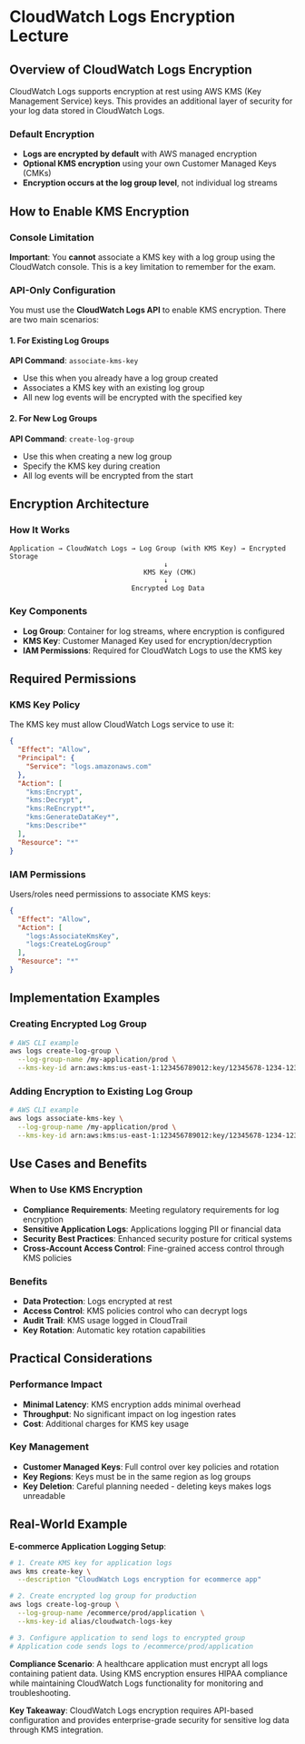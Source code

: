 # CloudWatch Logs Encryption Lecture

## Overview of CloudWatch Logs Encryption

CloudWatch Logs supports encryption at rest using AWS KMS (Key Management Service) keys. This provides an additional layer of security for your log data stored in CloudWatch Logs.

### Default Encryption
- **Logs are encrypted by default** with AWS managed encryption
- **Optional KMS encryption** using your own Customer Managed Keys (CMKs)
- **Encryption occurs at the log group level**, not individual log streams

## How to Enable KMS Encryption

### Console Limitation
**Important**: You **cannot** associate a KMS key with a log group using the CloudWatch console. This is a key limitation to remember for the exam.

### API-Only Configuration
You must use the **CloudWatch Logs API** to enable KMS encryption. There are two main scenarios:

#### 1. For Existing Log Groups
**API Command**: `associate-kms-key`
- Use this when you already have a log group created
- Associates a KMS key with an existing log group
- All new log events will be encrypted with the specified key

#### 2. For New Log Groups  
**API Command**: `create-log-group`
- Use this when creating a new log group
- Specify the KMS key during creation
- All log events will be encrypted from the start

## Encryption Architecture

### How It Works
```
Application → CloudWatch Logs → Log Group (with KMS Key) → Encrypted Storage
                                      ↓
                                 KMS Key (CMK)
                                      ↓
                              Encrypted Log Data
```

### Key Components
- **Log Group**: Container for log streams, where encryption is configured
- **KMS Key**: Customer Managed Key used for encryption/decryption
- **IAM Permissions**: Required for CloudWatch Logs to use the KMS key

## Required Permissions

### KMS Key Policy
The KMS key must allow CloudWatch Logs service to use it:
```json
{
  "Effect": "Allow",
  "Principal": {
    "Service": "logs.amazonaws.com"
  },
  "Action": [
    "kms:Encrypt",
    "kms:Decrypt",
    "kms:ReEncrypt*",
    "kms:GenerateDataKey*",
    "kms:Describe*"
  ],
  "Resource": "*"
}
```

### IAM Permissions
Users/roles need permissions to associate KMS keys:
```json
{
  "Effect": "Allow",
  "Action": [
    "logs:AssociateKmsKey",
    "logs:CreateLogGroup"
  ],
  "Resource": "*"
}
```

## Implementation Examples

### Creating Encrypted Log Group
```bash
# AWS CLI example
aws logs create-log-group \
  --log-group-name /my-application/prod \
  --kms-key-id arn:aws:kms:us-east-1:123456789012:key/12345678-1234-1234-1234-123456789012
```

### Adding Encryption to Existing Log Group
```bash
# AWS CLI example
aws logs associate-kms-key \
  --log-group-name /my-application/prod \
  --kms-key-id arn:aws:kms:us-east-1:123456789012:key/12345678-1234-1234-1234-123456789012
```

## Use Cases and Benefits

### When to Use KMS Encryption
- **Compliance Requirements**: Meeting regulatory requirements for log encryption
- **Sensitive Application Logs**: Applications logging PII or financial data
- **Security Best Practices**: Enhanced security posture for critical systems
- **Cross-Account Access Control**: Fine-grained access control through KMS policies

### Benefits
- **Data Protection**: Logs encrypted at rest
- **Access Control**: KMS policies control who can decrypt logs
- **Audit Trail**: KMS usage logged in CloudTrail
- **Key Rotation**: Automatic key rotation capabilities

## Practical Considerations

### Performance Impact
- **Minimal Latency**: KMS encryption adds minimal overhead
- **Throughput**: No significant impact on log ingestion rates
- **Cost**: Additional charges for KMS key usage

### Key Management
- **Customer Managed Keys**: Full control over key policies and rotation
- **Key Regions**: Keys must be in the same region as log groups
- **Key Deletion**: Careful planning needed - deleting keys makes logs unreadable

## Real-World Example

**E-commerce Application Logging Setup**:

```bash
# 1. Create KMS key for application logs
aws kms create-key \
  --description "CloudWatch Logs encryption for ecommerce app"

# 2. Create encrypted log group for production
aws logs create-log-group \
  --log-group-name /ecommerce/prod/application \
  --kms-key-id alias/cloudwatch-logs-key

# 3. Configure application to send logs to encrypted group
# Application code sends logs to /ecommerce/prod/application
```

**Compliance Scenario**: A healthcare application must encrypt all logs containing patient data. Using KMS encryption ensures HIPAA compliance while maintaining CloudWatch Logs functionality for monitoring and troubleshooting.

**Key Takeaway**: CloudWatch Logs encryption requires API-based configuration and provides enterprise-grade security for sensitive log data through KMS integration.